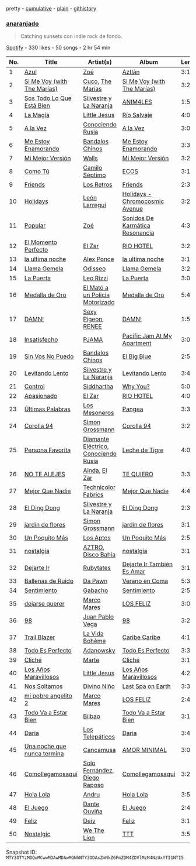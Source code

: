pretty - [cumulative](/playlists/cumulative/37i9dQZF1DX1aRKnsaXaBL.md) - [plain](/playlists/plain/37i9dQZF1DX1aRKnsaXaBL) - [githistory](https://github.githistory.xyz/mackorone/spotify-playlist-archive/blob/main/playlists/plain/37i9dQZF1DX1aRKnsaXaBL)

### [anaranjado](https://open.spotify.com/playlist/37i9dQZF1DX1aRKnsaXaBL)

> Catching sunsets con indie rock de fondo.

[Spotify](https://open.spotify.com/user/spotify) - 330 likes - 50 songs - 2 hr 54 min

| No. | Title | Artist(s) | Album | Length |
|---|---|---|---|---|
| 1 | [Azul](https://open.spotify.com/track/7ffkdwy4EvMSeUnPVSyqqw) | [Zoé](https://open.spotify.com/artist/6IdtcAwaNVAggwd6sCKgTI) | [Aztlán](https://open.spotify.com/album/0yFFH0eR0XJSoF0S5d5peT) | 3:14 |
| 2 | [Si Me Voy \(with The Marías\)](https://open.spotify.com/track/6GiCszfL4D2GlCU8tFU3sR) | [Cuco](https://open.spotify.com/artist/2Tglaf8nvDzwSQnpSrjLHP), [The Marías](https://open.spotify.com/artist/2sSGPbdZJkaSE2AbcGOACx) | [Si Me Voy \(with The Marías\)](https://open.spotify.com/album/5TZm9qi0223t20ypmJevEq) | 3:23 |
| 3 | [Sos Todo Lo Que Está Bien](https://open.spotify.com/track/4pL01X6Og8L9kJRTB65Hsz) | [Silvestre y La Naranja](https://open.spotify.com/artist/1hE5imhaIrCEKoHLHW9aCO) | [ANIM4LES](https://open.spotify.com/album/2h48DpjjNc111ug7zH2aXl) | 1:55 |
| 4 | [La Magia](https://open.spotify.com/track/3XJmD5suzFUBHJ7sizBAiy) | [Little Jesus](https://open.spotify.com/artist/5p1ARDx76hnOXoeigLIKit) | [Río Salvaje](https://open.spotify.com/album/63bVZH9Eju2DLKFkOYmHMI) | 4:05 |
| 5 | [A la Vez](https://open.spotify.com/track/5C9IeDOtfwkDUGd9aF2ELI) | [Conociendo Rusia](https://open.spotify.com/artist/79R7PUc6T6j09G8mJzNml2) | [A la Vez](https://open.spotify.com/album/7MUsxK6X6NkL21K3yrjuQs) | 3:02 |
| 6 | [Me Estoy Enamorando](https://open.spotify.com/track/56IhOJAcMc28qxDqjmuwJC) | [Bandalos Chinos](https://open.spotify.com/artist/0wn2qDKzeFlhjRUtJAwJjp) | [Me Estoy Enamorando](https://open.spotify.com/album/290mTa3886xNkEyOVtC53k) | 3:35 |
| 7 | [Mi Mejor Versión](https://open.spotify.com/track/3JA65Jo8LtmZIjlvhB08pG) | [Walls](https://open.spotify.com/artist/6tvDaHOPNWfkc9Q8IghqSR) | [Mi Mejor Versión](https://open.spotify.com/album/3vvreW2zeLSPk2FV97TkH3) | 3:21 |
| 8 | [Como Tú](https://open.spotify.com/track/7BuDf00x8RNcMTlNaxE70f) | [Camilo Séptimo](https://open.spotify.com/artist/6hQHiviB4JUWVmfykjYzcB) | [ECOS](https://open.spotify.com/album/49Qd6nYCgc2ra4E3TJHEty) | 3:13 |
| 9 | [Friends](https://open.spotify.com/track/50efMyG2rMRQZ755G5iYMN) | [Los Retros](https://open.spotify.com/artist/0qraFJK6boYSp4ZMMX4PzG) | [Friends](https://open.spotify.com/album/4JOcTTsqOx4g1G0U3lnt9m) | 2:39 |
| 10 | [Holidays](https://open.spotify.com/track/155yF3s6dVDL0azpwlbuuW) | [León Larregui](https://open.spotify.com/artist/4ClsVDy2g7RKSSlvq8cF6d) | [Holidays \- Chromocosmic Avenue](https://open.spotify.com/album/7K8FcHyp3prxzWxEiP4gDz) | 3:23 |
| 11 | [Popular](https://open.spotify.com/track/3uEx77R6b16SAltboKfQjh) | [Zoé](https://open.spotify.com/artist/6IdtcAwaNVAggwd6sCKgTI) | [Sonidos De Karmática Resonancia](https://open.spotify.com/album/4a9Zz5WbFy2guHD98gHEyO) | 4:30 |
| 12 | [El Momento Perfecto](https://open.spotify.com/track/7LUepo06YjPnIoDVmiwYlJ) | [El Zar](https://open.spotify.com/artist/1cj1ov4uZ0Htsx9PWDpNvi) | [RIO HOTEL](https://open.spotify.com/album/39X3Jhsy9oT9XzgoUDs5P9) | 3:21 |
| 13 | [la ultima noche](https://open.spotify.com/track/7v29kSNtnrOTf0pAqP4Lvx) | [Alex Ponce](https://open.spotify.com/artist/2rtnKY7iQJHIEBnOd66DCO) | [la ultima noche](https://open.spotify.com/album/1sAzIppqYMYtaJ8Dit8zsw) | 3:17 |
| 14 | [Llama Gemela](https://open.spotify.com/track/7e2WTOAzufu1MSIkWd0NAH) | [Odisseo](https://open.spotify.com/artist/7GkhznErka8OWEHJS05Dpd) | [Llama Gemela](https://open.spotify.com/album/43Qy4AahGmqtaH3166U8lz) | 3:27 |
| 15 | [La Puerta](https://open.spotify.com/track/5JM0MaVqz9I38pRzbo9U6l) | [Leo Rizzi](https://open.spotify.com/artist/2281RSmb2cN6knnt0Iarb2) | [La Puerta](https://open.spotify.com/album/3uW3dr9cYAvk6fouQY0EzH) | 3:03 |
| 16 | [Medalla de Oro](https://open.spotify.com/track/3e43fFQ7FOO2ic7wTnzwBl) | [El Mató a un Policía Motorizado](https://open.spotify.com/artist/5rLsN2LxYaEPLa1N7I2mPB) | [Medalla de Oro](https://open.spotify.com/album/1BTJdsNvbyccpP6UgEP6YF) | 5:40 |
| 17 | [DAMN!](https://open.spotify.com/track/1uGCxUV2OJngJan7DKjGCo) | [Sexy Pigeon](https://open.spotify.com/artist/4gnQSPui3dzrkaFdf18P6U), [RENEE](https://open.spotify.com/artist/2pbO2XyPJGWz2s0OZeD4pR) | [DAMN!](https://open.spotify.com/album/6ISGikUMrS710I2NF5Ityr) | 1:57 |
| 18 | [Insatisfecho](https://open.spotify.com/track/0QfPd5Z46l1bkDhl9ABV2x) | [PJAMA](https://open.spotify.com/artist/6rEnCeFGwNGiOuBhjOPMVH) | [Pacific Jam At My Apartment](https://open.spotify.com/album/2U1uNbCDt2jDhZpd6bM4wn) | 3:05 |
| 19 | [Sin Vos No Puedo](https://open.spotify.com/track/4jqu753tYcQ1MsoH9wXDSW) | [Bandalos Chinos](https://open.spotify.com/artist/0wn2qDKzeFlhjRUtJAwJjp) | [El Big Blue](https://open.spotify.com/album/1K6DMhbzgcx1T8e4HPnOX4) | 2:55 |
| 20 | [Levitando Lento](https://open.spotify.com/track/2uQRhJo29IQVKiUUmYLqTm) | [Silvestre y La Naranja](https://open.spotify.com/artist/1hE5imhaIrCEKoHLHW9aCO) | [Levitando Lento](https://open.spotify.com/album/35erxSQT8lds419FlnC6WP) | 3:42 |
| 21 | [Control](https://open.spotify.com/track/5YVwv9bfy4PX1uRhQUk1sO) | [Siddhartha](https://open.spotify.com/artist/2aqFBHOpM9uIgBpUsdq09x) | [Why You?](https://open.spotify.com/album/1g1STbZaWPnAD4rabVe8tg) | 5:04 |
| 22 | [Apasionado](https://open.spotify.com/track/7nNe66m3zuscn2Tn4nJwAs) | [El Zar](https://open.spotify.com/artist/1cj1ov4uZ0Htsx9PWDpNvi) | [RIO HOTEL](https://open.spotify.com/album/39X3Jhsy9oT9XzgoUDs5P9) | 4:05 |
| 23 | [Últimas Palabras](https://open.spotify.com/track/3wvIGzrff2fqsJ0js3Yj2a) | [Los Mesoneros](https://open.spotify.com/artist/0OluGbRuQQEcYyttGww517) | [Pangea](https://open.spotify.com/album/4ZXSSk6W16s3Jn7EXOnVFU) | 3:32 |
| 24 | [Corolla 94](https://open.spotify.com/track/1HUzDAJRiiyk35cSnPXPUG) | [Simon Grossmann](https://open.spotify.com/artist/6t38N9HASTn9ca0PIxfReQ) | [Corolla 94](https://open.spotify.com/album/6tbVFYIDmco4NiEMxWEYsp) | 3:21 |
| 25 | [Persona Favorita](https://open.spotify.com/track/6WklRgGMJsQEB74MvnS36U) | [Diamante Eléctrico](https://open.spotify.com/artist/4VAZ6unMJx5upeWn0aFYuo), [Conociendo Rusia](https://open.spotify.com/artist/79R7PUc6T6j09G8mJzNml2) | [Leche de Tigre](https://open.spotify.com/album/2jWdBKOz7I73GULBYQU0k8) | 4:01 |
| 26 | [NO TE ALEJES](https://open.spotify.com/track/4Nx5BIyMer4DjxbE5aJh1v) | [Ainda](https://open.spotify.com/artist/3eZXi1et2XpXPD7PoUDDzE), [El Zar](https://open.spotify.com/artist/1cj1ov4uZ0Htsx9PWDpNvi) | [TE QUIERO](https://open.spotify.com/album/65EzIW9HRqb0a7v8gY3oXJ) | 3:30 |
| 27 | [Mejor Que Nadie](https://open.spotify.com/track/6J1S8dFlnAcNgl7nHPB1XJ) | [Technicolor Fabrics](https://open.spotify.com/artist/2GtdjV9W8RmiI4W2AUl4Pl) | [Mejor Que Nadie](https://open.spotify.com/album/0I2eLAIopLwwIUlUZx8muE) | 4:40 |
| 28 | [El Ding Dong](https://open.spotify.com/track/3BsdHpAazyhrsZJldvlJjI) | [Silvestre y La Naranja](https://open.spotify.com/artist/1hE5imhaIrCEKoHLHW9aCO) | [El Ding Dong](https://open.spotify.com/album/5fIoGmJwYfj24FqrUU8Yvp) | 2:39 |
| 29 | [jardín de flores](https://open.spotify.com/track/7DHPDiXzR6MIanHwQ0AuZi) | [Simon Grossmann](https://open.spotify.com/artist/6t38N9HASTn9ca0PIxfReQ) | [jardín de flores](https://open.spotify.com/album/7ytEMDrNLT9r9vRYMmjtwi) | 3:19 |
| 30 | [Un Poquito Más](https://open.spotify.com/track/5iph5i9bTxD7vJEjXeYMDP) | [Los Aptos](https://open.spotify.com/artist/4tenlYn9MG8Fda3OyDtPRO) | [Un Poquito Más](https://open.spotify.com/album/1Q4rU1AFX6gzbomhgnbxHL) | 2:59 |
| 31 | [nostalgia](https://open.spotify.com/track/0t3uKEc44wvDzMsmCPRach) | [AZTRO](https://open.spotify.com/artist/59Mz51MhHOOKjJFsM4cSzU), [Disco Bahía](https://open.spotify.com/artist/31Wb354M8kymhMPAvwF7I4) | [nostalgia](https://open.spotify.com/album/6hwBv8CvjmxQwAtNkHaAY2) | 3:15 |
| 32 | [Dejarte Ir](https://open.spotify.com/track/5eyC34a60pEb4iYysPTgBX) | [Rubytates](https://open.spotify.com/artist/2Mk7yrY8Dt93tvVhyxh8Zj) | [Dejarte Ir También Es Amar](https://open.spotify.com/album/0xuwW3Q0bqsIstfTl4kgYi) | 3:12 |
| 33 | [Ballenas de Ruido](https://open.spotify.com/track/3Glme0XFWokqcuHkIihryu) | [Da Pawn](https://open.spotify.com/artist/3RkNjm33d6IZZ6gAjb6hXy) | [Verano en Coma](https://open.spotify.com/album/4enBpErEDeCn3yKmg8FmKx) | 5:30 |
| 34 | [Sentimiento](https://open.spotify.com/track/6DTrDC4N7FMR2bThvW9RVy) | [Gabacho](https://open.spotify.com/artist/45L7xrCulh5DcK2ueYJZKu) | [Sentimiento](https://open.spotify.com/album/53nvTD2BYsEqicPz4hhuQY) | 2:52 |
| 35 | [dejarse querer](https://open.spotify.com/track/2fVVRlRJoqWezN8l6LdpVa) | [Marco Mares](https://open.spotify.com/artist/5Eg5ZoZgXAa1Eit48sxoKQ) | [LOS FELIZ](https://open.spotify.com/album/390uWKDSYJdCxX0dYebMyJ) | 3:03 |
| 36 | [98](https://open.spotify.com/track/3H7oZCSHd0QbV79Ur2wCPZ) | [Juan Pablo Vega](https://open.spotify.com/artist/2PfyKA4qhjkxUVkerTCxz0) | [98](https://open.spotify.com/album/6FIyZQ7DHCY6Jlg3AbrF50) | 3:26 |
| 37 | [Trail Blazer](https://open.spotify.com/track/0Pe3iMJXI9a0dDdoXgG10G) | [La Vida Bohème](https://open.spotify.com/artist/5gs7iemsrjIJbz0ryFcy79) | [Caribe Caribe](https://open.spotify.com/album/7zGq7oV1gSW4Aga1a9XJUK) | 4:13 |
| 38 | [Todo Es Perfecto](https://open.spotify.com/track/00CaDxVVxJaUeAOebDI65k) | [Adanowsky](https://open.spotify.com/artist/3yS2Ua2b0erJP5dx3xs063) | [Todo Es Perfecto](https://open.spotify.com/album/542V4yB6vkGz9lJhBHnIGp) | 3:31 |
| 39 | [Cliché](https://open.spotify.com/track/1IeIu8G0uzcrDKl2l6eg99) | [Marte](https://open.spotify.com/artist/3O2mT8DFtMzB6ptxFXdpHm) | [Cliché](https://open.spotify.com/album/7dcFO10Q12E0n1AAtv6c4E) | 3:16 |
| 40 | [Los Años Maravillosos](https://open.spotify.com/track/42d6mbHHtDTnlmnzYV31Py) | [Little Jesus](https://open.spotify.com/artist/5p1ARDx76hnOXoeigLIKit) | [Los Años Maravillosos](https://open.spotify.com/album/4a8QZdeULQRoMTgxVbcsCw) | 4:23 |
| 41 | [Nos Soltamos](https://open.spotify.com/track/5wiHLVINwcLi2x0G6IoIYL) | [Divino Niño](https://open.spotify.com/artist/2O2KJngZ80ZTK71HamDNYi) | [Last Spa on Earth](https://open.spotify.com/album/0Wcevqdyy01R4lGtAYoleB) | 3:34 |
| 42 | [mi pobre angelito 2](https://open.spotify.com/track/5smZX3A2NyCZW2Kfmrvv4z) | [Marco Mares](https://open.spotify.com/artist/5Eg5ZoZgXAa1Eit48sxoKQ) | [LOS FELIZ](https://open.spotify.com/album/390uWKDSYJdCxX0dYebMyJ) | 2:41 |
| 43 | [Todo Va a Estar Bien](https://open.spotify.com/track/64jBAvPvYBRU1m4chLxbtT) | [Bilbao](https://open.spotify.com/artist/0auztALogdXmk4KYvF1FoT) | [Todo Va a Estar Bien](https://open.spotify.com/album/0GoEGXpVjqIcPJOZIqlhtw) | 3:15 |
| 44 | [Daria](https://open.spotify.com/track/1N5gxXUVDRx7SIr6xN47zL) | [Los Telepáticos](https://open.spotify.com/artist/0cMwHZkCdMDnQDuWBkhMqS) | [Daria](https://open.spotify.com/album/6X6iitQfdcFj9dBmOjfGEy) | 3:43 |
| 45 | [Una noche que nunca termina](https://open.spotify.com/track/1UXbQVP8HhqtW7xQJks5gQ) | [Cancamusa](https://open.spotify.com/artist/6GSnSFc0O2JMkPkGcBFsNc) | [AMOR MINIMAL](https://open.spotify.com/album/5tydxQ3vJc63ORNQQsH8Fq) | 3:01 |
| 46 | [Comollegamosaquí](https://open.spotify.com/track/3YRszbJk8rtF9yTDHCecLs) | [Solo Fernández](https://open.spotify.com/artist/0bvP91QlkYvAFP71Cw6PkM), [Diego Raposo](https://open.spotify.com/artist/1rGSYidxwKVwew2k0cuUFi) | [Comollegamosaquí](https://open.spotify.com/album/6Sp2j1ApQAyuWcd23yniUS) | 3:20 |
| 47 | [Hola Lola](https://open.spotify.com/track/5IfspIqcWREksXTijVm3M9) | [Andru](https://open.spotify.com/artist/3oOQ670Uw0UyVnmj9XM58W) | [Hola Lola](https://open.spotify.com/album/5QMxRYcUld2N5Oe75ePcge) | 3:57 |
| 48 | [El Juego](https://open.spotify.com/track/0PeRTtaDFNmmvKAboAVQkP) | [Dante Ouviña](https://open.spotify.com/artist/44gFucnvbxs6HCA6a7GDJ7) | [El Juego](https://open.spotify.com/album/1h9nTZa5Z7euPox6PFtCfH) | 2:48 |
| 49 | [Feliz](https://open.spotify.com/track/3v8D562eKmS74tiio3JLwG) | [Deiv](https://open.spotify.com/artist/6Z26q1zYyoHDTzO2SrVaX1) | [Feliz](https://open.spotify.com/album/5OryS0f5aSUvZtV5FgLt9t) | 3:18 |
| 50 | [Nostalgic](https://open.spotify.com/track/4D7aTt00dJV85RfuL3sBb4) | [We The Lion](https://open.spotify.com/artist/0D8xIv7lt4m33tauA1HP0z) | [TTT](https://open.spotify.com/album/7qOQ37eoRAF8YR1MehRim6) | 3:56 |

Snapshot ID: `MTY3OTYzMDQwMCwwMDAwMDAwMGNhNTY3ODAxZmNkZGFmZDM4ZDVlMzM4NzUxYTI1NTI5`
